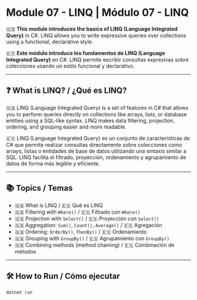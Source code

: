 # Module 07 - LINQ | Módulo 07 - LINQ

🇬🇧 **This module introduces the basics of LINQ (Language Integrated Query)** in C#. LINQ allows you to write expressive queries over collections using a functional, declarative style.

🇪🇸 **Este módulo introduce los fundamentos de LINQ (Language Integrated Query)** en C#. LINQ permite escribir consultas expresivas sobre colecciones usando un estilo funcional y declarativo.

---

## ❓ What is LINQ? / ¿Qué es LINQ?

🇬🇧 LINQ (Language Integrated Query) is a set of features in C# that allows you to perform queries directly on collections like arrays, lists, or database entities using a SQL-like syntax. LINQ makes data filtering, projection, ordering, and grouping easier and more readable.

🇪🇸 LINQ (Language Integrated Query) es un conjunto de características de C# que permite realizar consultas directamente sobre colecciones como arrays, listas o entidades de base de datos utilizando una sintaxis similar a SQL. LINQ facilita el filtrado, proyección, ordenamiento y agrupamiento de datos de forma más legible y eficiente.

---

## 📚 Topics / Temas

- 🇬🇧 What is LINQ / 🇪🇸 Qué es LINQ
- 🇬🇧 Filtering with `Where()` / 🇪🇸 Filtrado con `Where()`
- 🇬🇧 Projection with `Select()` / 🇪🇸 Proyección con `Select()`
- 🇬🇧 Aggregation: `Sum()`, `Count()`, `Average()` / 🇪🇸 Agregación
- 🇬🇧 Ordering: `OrderBy()`, `ThenBy()` / 🇪🇸 Ordenamiento
- 🇬🇧 Grouping with `GroupBy()` / 🇪🇸 Agrupamiento con `GroupBy()`
- 🇬🇧 Combining methods (method chaining) / 🇪🇸 Combinación de métodos

---

## 🛠️ How to Run / Cómo ejecutar

```bash
dotnet run

